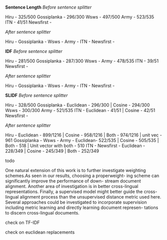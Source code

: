 **Sentence Length**
*Before sentence splitter*

Hiru - 325/500
Gossiplanka - 296/300
Wsws - 497/500
Army - 523/535
ITN - 41/51
Newsfirst - 

*After sentence splitter*

Hiru - 
Gossiplanka - 
Wsws - 
Army - 
ITN - 
Newsfirst - 

**IDF**
*Before sentence splitter*

Hiru - 281/500
Gossiplanka - 287/300
Wsws - 
Army - 478/535
ITN - 39/51
Newsfirst - 

*After sentence splitter*

Hiru - 
Gossiplanka - 
Wsws - 
Army - 
ITN - 
Newsfirst - 

**SLIDF**
*Before sentence splitter*

Hiru - 328/500
Gossiplanka - Euclidean - 296/300 | Cosine - 294/300
Wsws - 300/300
Army - 521/535
ITN - Euclidean - 41/51 | Cosine - 42/51
Newsfirst - 

*After sentence splitter*

Hiru - Euclidean - 899/1216 | Cosine - 958/1216 | Both - 974/1216 | unit vec - 961
Gossiplanka - 
Wsws - 
Army - Euclidean- 522/535 | Cosine - 505/535 | Both - 518 | Unit vector with both - 510
ITN - 
Newsfirst - Euclidean - 228/349 | Cosine - 245/349 | Both - 252/349

todo

One natural extension of this work is to further investigate
weighting schemes.As seen in our results, choosing a properweight- ing scheme can significantly improve the performance of down- stream document alignment. Another area of investigation is in better cross-lingual representations. Finally, a supervised model might better guide the cross-lingual alignment process than the unsupervised distance metric used here. Several approaches could be investigated to incorporate supervision including metric learning and directly learning document represen- tations to discern cross-lingual documents.

check on TF-IDF

check on euclidean replacements